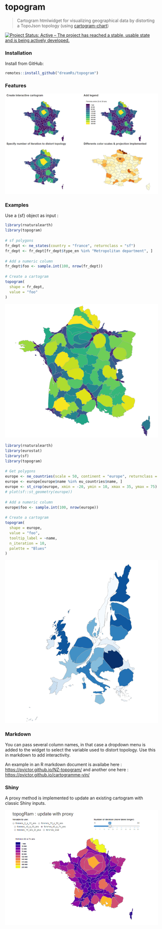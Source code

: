 # topogram

> Cartogram htmlwidget for visualizing geographical data by distorting a TopoJson topology (using [cartogram-chart](https://github.com/vasturiano/cartogram-chart))

<!-- badges: start -->
[![Project Status: Active – The project has reached a stable, usable state and is being actively developed.](http://www.repostatus.org/badges/latest/active.svg)](http://www.repostatus.org/#active)
<!-- badges: end -->


### Installation

Install from GitHub:

```r
remotes::install_github("dreamRs/topogram")
```


### Features


![](man/figures/features.png)


### Examples

Use a {sf} object as input :

```r
library(rnaturalearth)
library(topogram)

# sf polygons
fr_dept <- ne_states(country = "france", returnclass = "sf")
fr_dept <- fr_dept[fr_dept$type_en %in% "Metropolitan department", ]

# Add a numeric column
fr_dept$foo <- sample.int(100, nrow(fr_dept))

# Create a cartogram
topogram(
  shape = fr_dept, 
  value = "foo"
)
```

![](man/figures/france.png)


```r
library(rnaturalearth)
library(eurostat)
library(sf)
library(topogram)

# Get polygons
europe <- ne_countries(scale = 50, continent = "europe", returnclass = "sf")
europe <- europe[europe$name %in% eu_countries$name, ]
europe <- st_crop(europe, xmin = -20, ymin = 10, xmax = 35, ymax = 75)
# plot(sf::st_geometry(europe))

# Add a numeric column 
europe$foo <- sample.int(100, nrow(europe))

# Create a cartogram
topogram(
  shape = europe, 
  value = "foo", 
  tooltip_label = ~name, 
  n_iteration = 10, 
  palette = "Blues"
)
```
![](man/figures/europe.png)



### Markdown

You can pass several column names, in that case a dropdown menu is added to the widget to select the variable used to distort topology. Use this in markdown to add interactivity.

An example in an R markdown document is availabe here : https://pvictor.github.io/NZ-topogram/ and another one here : https://pvictor.github.io/cartogramme-vin/


### Shiny

A proxy method is implemented to update an existing cartogram with classic Shiny inputs.

![](man/figures/example-proxy.gif)




